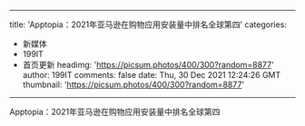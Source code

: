 
---
title: 'Apptopia：2021年亚马逊在购物应用安装量中排名全球第四'
categories: 
 - 新媒体
 - 199IT
 - 首页更新
headimg: 'https://picsum.photos/400/300?random=8877'
author: 199IT
comments: false
date: Thu, 30 Dec 2021 12:24:26 GMT
thumbnail: 'https://picsum.photos/400/300?random=8877'
---

<div>   
Apptopia：2021年亚马逊在购物应用安装量中排名全球第四  
</div>
            